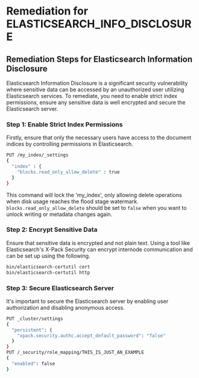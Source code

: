 # Remediation for ELASTICSEARCH_INFO_DISCLOSURE

## Remediation Steps for Elasticsearch Information Disclosure

Elasticsearch Information Disclosure is a significant security vulnerability where sensitive data can be accessed by an unauthorized user utilizing Elasticsearch services. To remediate, you need to enable strict index permissions, ensure any sensitive data is well encrypted and secure the Elasticsearch server.

### Step 1: Enable Strict Index Permissions
Firstly, ensure that only the necessary users have access to the document indices by controlling permissions in Elasticsearch. 

```bash
PUT /my_index/_settings
{
  "index" : {
    "blocks.read_only_allow_delete" : true
  }
}
```

This command will lock the 'my_index', only allowing delete operations when disk usage reaches the flood stage watermark. `blocks.read_only_allow_delete` should be set to `false` when you want to unlock writing or metadata changes again.

### Step 2: Encrypt Sensitive Data
Ensure that sensitive data is encrypted and not plain text. Using a tool like Elasticsearch's X-Pack Security can encrypt internode communication and can be set up using the following.

```bash
bin/elasticsearch-certutil cert
bin/elasticsearch-certutil http
```

### Step 3: Secure Elasticsearch Server

It's important to secure the Elasticsearch server by enabling user authorization and disabling anonymous access.

```bash
PUT _cluster/settings
{
  "persistent": {
    "xpack.security.authc.accept_default_password": "false"
  }
}
PUT /_security/role_mapping/THIS_IS_JUST_AN_EXAMPLE
{ 
  "enabled": false
}
```